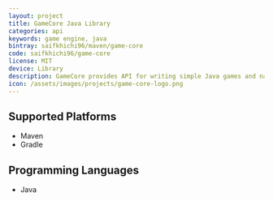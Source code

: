 ```yaml
---
layout: project
title: GameCore Java Library
categories: api
keywords: game engine, java
bintray: saifkhichi96/maven/game-core
code: saifkhichi96/game-core
license: MIT
device: Library
description: GameCore provides API for writing simple Java games and native Android games.
icon: /assets/images/projects/game-core-logo.png
---
```


## Supported Platforms
- Maven
- Gradle

## Programming Languages
- Java
